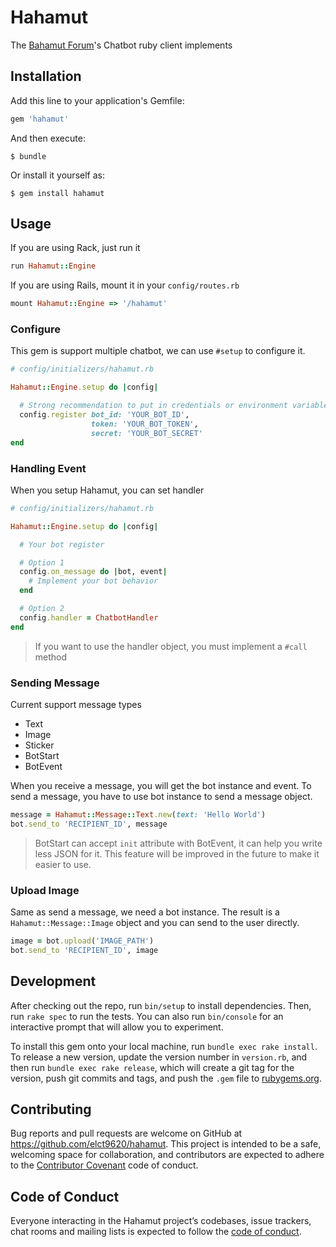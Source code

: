 # Hahamut

The [Bahamut Forum](https://gamer.com.tw)'s Chatbot ruby client implements

## Installation

Add this line to your application's Gemfile:

```ruby
gem 'hahamut'
```

And then execute:

    $ bundle

Or install it yourself as:

    $ gem install hahamut

## Usage

If you are using Rack, just run it

```ruby
run Hahamut::Engine
```

If you are using Rails, mount it in your `config/routes.rb`

```ruby
mount Hahamut::Engine => '/hahamut'
```

### Configure

This gem is support multiple chatbot, we can use `#setup` to configure it.

```ruby
# config/initializers/hahamut.rb

Hahamut::Engine.setup do |config|

  # Strong recommendation to put in credentials or environment variables
  config.register bot_id: 'YOUR_BOT_ID',
                  token: 'YOUR_BOT_TOKEN',
                  secret: 'YOUR_BOT_SECRET'
end
```

### Handling Event

When you setup Hahamut, you can set handler

```ruby
# config/initializers/hahamut.rb

Hahamut::Engine.setup do |config|

  # Your bot register

  # Option 1
  config.on_message do |bot, event|
    # Implement your bot behavior
  end

  # Option 2
  config.handler = ChatbotHandler
end
```

> If you want to use the handler object, you must implement a `#call` method

### Sending Message

Current support message types

* Text
* Image
* Sticker
* BotStart
* BotEvent

When you receive a message, you will get the bot instance and event.
To send a message, you have to use bot instance to send a message object.

```ruby
message = Hahamut::Message::Text.new(text: 'Hello World')
bot.send_to 'RECIPIENT_ID', message
```

> BotStart can accept `init` attribute with BotEvent, it can help you write less JSON for it.
> This feature will be improved in the future to make it easier to use.

### Upload Image

Same as send a message, we need a bot instance.
The result is a `Hahamut::Message::Image` object and you can send to the user directly.

```ruby
image = bot.upload('IMAGE_PATH')
bot.send_to 'RECIPIENT_ID', image
```

## Development

After checking out the repo, run `bin/setup` to install dependencies. Then, run `rake spec` to run the tests. You can also run `bin/console` for an interactive prompt that will allow you to experiment.

To install this gem onto your local machine, run `bundle exec rake install`. To release a new version, update the version number in `version.rb`, and then run `bundle exec rake release`, which will create a git tag for the version, push git commits and tags, and push the `.gem` file to [rubygems.org](https://rubygems.org).

## Contributing

Bug reports and pull requests are welcome on GitHub at https://github.com/elct9620/hahamut. This project is intended to be a safe, welcoming space for collaboration, and contributors are expected to adhere to the [Contributor Covenant](http://contributor-covenant.org) code of conduct.

## Code of Conduct

Everyone interacting in the Hahamut project’s codebases, issue trackers, chat rooms and mailing lists is expected to follow the [code of conduct](https://github.com/elct9620/hahamut/blob/master/CODE_OF_CONDUCT.md).
